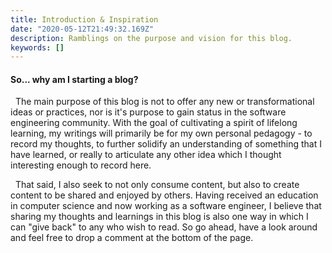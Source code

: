 ```yaml
---
title: Introduction & Inspiration
date: "2020-05-12T21:49:32.169Z"
description: Ramblings on the purpose and vision for this blog.
keywords: []
---
```


#### So... why am I starting a blog?

&nbsp;
The main purpose of this blog is not to offer any new or transformational ideas or practices, nor is it's purpose to gain status in the software engineering community.
With the goal of cultivating a spirit of lifelong learning, my writings will primarily be for my own personal pedagogy -
to record my thoughts, to further solidify an understanding of something that I have learned,
or really to articulate any other idea which I thought interesting enough to record here.

&nbsp;
That said, I also seek to not only consume content, but also to create content to be shared and enjoyed by others. Having received an education in computer science and now working as a software engineer, I believe that sharing my thoughts and learnings in this blog is also one way in which I can "give back" to any who wish to read. So go ahead, have a look around and feel free to drop a comment at the bottom of the page.
